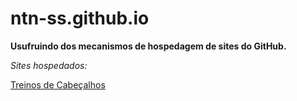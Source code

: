 # ntn-ss.github.io

**Usufruindo dos mecanismos de hospedagem de sites do GitHub.**

*Sites hospedados:*

[Treinos de Cabeçalhos](http://ntn-ss.github.io/Header)
